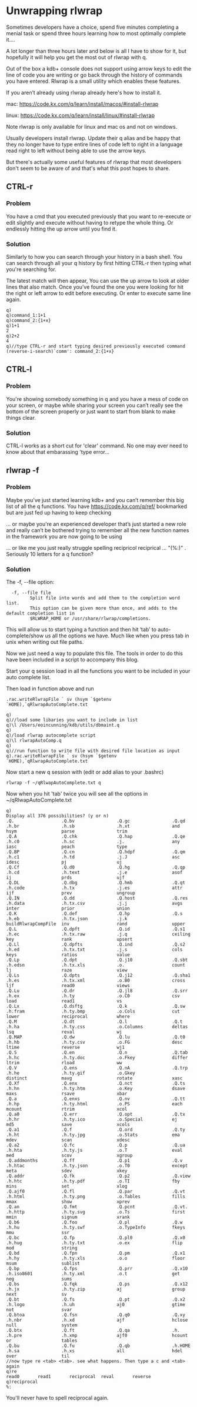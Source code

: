 # Unwrapping rlwrap
Sometimes developers have a choice, spend five minutes completing a menial task or spend three hours learning how to most optimally complete it....

A lot longer than three hours later and below is all I have to show for it, but hopefully it will help you get the most out of rlwrap with q.

Out of the box a kdb+ console does not support using arrow keys to edit the line of code you are writing or go back through the history of commands you have entered. Rlwrap is a small utility which enables these features.

If you aren’t already using rlwrap already here's how to install it.

mac: https://code.kx.com/q/learn/install/macos/#install-rlwrap 

linux: https://code.kx.com/q/learn/install/linux/#install-rlwrap 

Note rlwrap is only available for linux and mac os and not on windows.

Usually developers install rlwrap. Update their q alias and be happy that they no longer have to type entire lines of code left to right in a language read right to left without being able to use the arrow keys.

But there's actually some useful features of rlwrap that most developers don't seem to be aware of and that's what this post hopes to share.

## CTRL-r

### Problem
You have a cmd that you executed previously that you want to re-execute or edit slightly and execute without having to retype the whole thing. Or endlessly hitting the up arrow until you find it.

### Solution
Similarly to how you can search through your history in a bash shell. You can search through all your q history by first hitting CTRL-r then typing what you're searching for.

The latest match will then appear, You can use the up arrow to look at older lines that also match. Once you've found the one you were looking for hit the right or left arrow to edit before executing. Or enter to execute same line again.

```
q)
q)command_1:1+1
q)command_2:{1+x}
q)1+1
2
q)2+2
4
q)//type CTRL-r and start typing desired previously executed command
(reverse-i-search)`comm': command_2:{1+x}
```

## CTRL-l

### Problem
You're showing somebody something in q and you have a mess of code on your screen, or maybe while sharing your screen you can’t really see the bottom of the screen properly or just want to start from blank to make things clear.

### Solution
CTRL-l works as a short cut for 'clear' command. No one may ever need to know about that embarassing 'type error...

## rlwrap -f 

### Problem
Maybe you've just started learning kdb+ and you can’t remember this big list of all the q functions. You have https://code.kx.com/q/ref/ bookmarked but are just fed up having to keep checking

... or maybe you're an experienced developer that’s just started a new role and really can’t be bothered trying to remember all the new function names in the framework you are now going to be using

... or like me you just really struggle spelling recipricol reciprical ... "(%:)" . Seriously 10 letters for a q function?

### Solution

The -f, --file option:
```
  -f, --file file
         Split file into words and add them to the completion word list. 
         This option can be given more than once, and adds to the default completion list in 
         $RLWRAP_HOME or /usr/share/rlwrap/completions.

```

This will allow us to start typing a function and then hit ‘tab’ to auto-complete/show us all the options we have. Much like when you press tab in unix when writing out file paths.

Now we just need a way to populate this file. The tools in order to do this have been included in a script to accompany this blog.

Start your q session load in all the functions you want to be included in your auto complete list.

Then load in function above and run

```
.rac.writeRlwrapFile ` sv (hsym `$getenv `HOME),`qRlwrapAutoComplete.txt
```

```
q)
q)//load some libaries you want to include in list
q)\l /Users/eoincunning/kdb/utils/dbmaint.q
q)
q)/load rlwrap autocomplete script
q)\l rlwrapAutoComp.q
q)
q)//run function to write file with desired file location as input
q).rac.writeRlwrapFile ` sv (hsym `$getenv `HOME),`qRlwrapAutoComplete.txt
```

Now start a new q session with (edit or add alias to your .bashrc)


```
rlwrap -f ~/qRlwapAutoComplete.txt q
```

Now when you hit 'tab' twice you will see all the options in ~/qRlwapAutoComplete.txt 
```
q)
Display all 376 possibilities? (y or n)
.Q.                  .Q.bv                .Q.gc                .Q.qd                .h.br                .h.sb                .h.xt                and                  hsym                 parse                trim
.Q.A                 .Q.chk               .Q.hap               .Q.qe                .h.c0                .h.sc                .j.                  any                  iasc                 peach                type
.Q.BP                .Q.cn                .Q.hdpf              .Q.qm                .h.c1                .h.td                .j.J                 asc                  idesc                pj                   uj
.Q.Cf                .Q.d0                .Q.hg                .Q.qp                .h.cd                .h.text              .j.e                 asof                 ij                   prds                 ujf
.Q.DL                .Q.dbg               .Q.hmb               .Q.qt                .h.code              .h.tx                .j.es                attr                 ijf                  prev                 ungroup
.Q.IN                .Q.dd                .Q.host              .Q.res               .h.data              .h.tx.csv            .j.j                 avgs                 inter                prior                union
.Q.K                 .Q.def               .Q.hp                .Q.s                 .h.eb                .h.tx.json           .j.k                 buildRlwrapCompFile  inv                  rand                 upper
.Q.L                 .Q.dpft              .Q.id                .Q.s1                .h.ec                .h.tx.raw            .j.q                 ceiling              key                  rank                 upsert
.Q.Ll                .Q.dpfts             .Q.ind               .Q.s2                .h.ed                .h.tx.txt            .j.s                 cols                 keys                 ratios               value
.Q.Lp                .Q.dpt               .Q.j10               .Q.sbt               .h.edsn              .h.tx.xls            .o.                  count                lj                   raze                 view
.Q.Ls                .Q.dpts              .Q.j12               .Q.sha1              .h.es                .h.tx.xml            .o.B0                cross                ljf                  read0                views
.Q.Lu                .Q.dr                .Q.jl8               .Q.srr               .h.ex                .h.ty                .o.C0                csv                  load                 read1                vs
.Q.Lx                .Q.dsftg             .Q.k                 .Q.sw                .h.fram              .h.ty.bmp            .o.Cols              cut                  lower                reciprocal           where
.Q.M                 .Q.dt                .Q.l                 .Q.t                 .h.ha                .h.ty.css            .o.Columns           deltas               lsq                  reval                wj
.Q.MAP               .Q.dw                .Q.lu                .Q.t0                .h.hb                .h.ty.csv            .o.FG                desc                 ltime                reverse              wj1
.Q.S                 .Q.en                .Q.n                 .Q.tab               .h.hc                .h.ty.doc            .o.Fkey              differ               ltrim                rload                ww
.Q.V                 .Q.ens               .Q.nA                .Q.trp               .h.he                .h.ty.gif            .o.Gkey              distinct             mavg                 rotate               xasc
.Q.Xf                .Q.enx               .Q.nct               .Q.ts                .h.hn                .h.ty.htm            .o.Key               dsave                maxs                 rsave                xbar
.Q.a                 .Q.enxs              .Q.nv                .Q.tt                .h.hp                .h.ty.html           .o.PS                each                 mcount               rtrim                xcol
.Q.a0                .Q.err               .Q.opt               .Q.tx                .h.hr                .h.ty.ico            .o.Special           ej                   md5                  save                 xcols
.Q.a1                .Q.f                 .Q.ord               .Q.ty                .h.ht                .h.ty.jpg            .o.Stats             ema                  mdev                 scan                 xdesc
.Q.a2                .Q.fc                .Q.p                 .Q.ua                .h.hta               .h.ty.js             .o.T                 eval                 med                  scov                 xgroup
.Q.addmonths         .Q.ff                .Q.p1                .Q.v                 .h.htac              .h.ty.json           .o.T0                except               meta                 sdev                 xkey
.Q.addr              .Q.fk                .Q.p2                .Q.view              .h.htc               .h.ty.pdf            .o.TI                fby                  mins                 set                  xlog
.Q.ajf0              .Q.fl                .Q.par               .Q.vt                .h.html              .h.ty.png            .o.Tables            fills                mmax                 show                 xprev
.Q.an                .Q.fmt               .Q.pcnt              .Q.vt.               .h.http              .h.ty.svg            .o.Ts                first                mmin                 signum               xrank
.Q.b6                .Q.foo               .Q.pl                .Q.w                 .h.hu                .h.ty.swf            .o.TypeInfo          fkeys                mmu                  ssr
.Q.bc                .Q.fp                .Q.pl0               .Q.x0                .h.hug               .h.ty.txt            .o.ex                flip                 mod                  string
.Q.bd                .Q.fpn               .Q.pm                .Q.x1                .h.hy                .h.ty.xls            .o.o                 floor                msum                 sublist
.Q.bp                .Q.fps               .Q.prr               .Q.x10               .h.iso8601           .h.ty.xml            .o.t                 get                  neg                  sums
.Q.bs                .Q.fqk               .Q.ps                .Q.x12               .h.jx                .h.ty.zip            aj                   group                next                 sv
.Q.bt                .Q.fs                .Q.pt                .Q.x2                .h.logo              .h.uh                aj0                  gtime                not                  svar
.Q.btoa              .Q.fsn               .Q.q0                .Q.xy                .h.nbr               .h.xd                ajf                  hclose               null                 system
.Q.btx               .Q.ft                .Q.qa                .h.                  .h.pre               .h.xmp               ajf0                 hcount               or                   tables
.Q.bu                .Q.fu                .Q.qb                .h.HOME              .h.sa                .h.xs                all                  hdel                 over                 til
//now type re <tab> <tab>. see what happens. Then type a c and <tab> again
q)re
read0       read1       reciprocal  reval       reverse
q)reciprocal
%:
```
You'll never have to spell reciprocal again.
